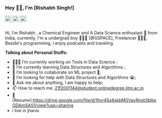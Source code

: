 ### Hey 👋🏽, I'm [Rishabh Singh!] 

<a href="https://twitter.com/RISHABH27883186">
  <img align="left" alt="Adarshreddyash | Twitter" width="22px" src="https://cdn.jsdelivr.net/npm/simple-icons@v3/icons/twitter.svg" />
</a>
<a href="https://www.linkedin.com/in/rishabh-singh-rajpoot-9122481b9/">
  <img align="left" alt="Adarshreddyash LinkdeIN" width="22px" src="https://cdn.jsdelivr.net/npm/simple-icons@v3/icons/linkedin.svg" />
</a>
<a href="https://www.instagram.com/rishabhrajpoot2002/">
  <img align="left" alt="Adarshreddyash Instagram" width="22px" src="https://cdn.jsdelivr.net/npm/simple-icons@v3/icons/instagram.svg" />
</a>
<br />
<br />

Hi, I'm Rishabh , a Chemical Engineer and A Data Science enthusiast  🚀 from India, currently, I'm a undergrad boy 🙍🏽‍♂️ [@GSPACE], Freelancer 👨🏽‍💻, Beside's programming, I enjoy podcasts and traveling.
  
**Talking about Personal Stuffs:**

- 👨🏽‍💻 I’m currently working on Tools in Data Science ;
- 🌱 I’m currently learning Data Structures and Algorithms ; 
- 👯 I’m looking to collaborate on ML project 🤝;
- 🤔 I’m looking for help with Data Structures and Algorithms 😭;
- 💬 Ask me about anything, I am happy to help;
- 📫 How to reach me: 21f2001144@student.onlinedegree.iitm.ac.in
- 📝[Resume]:https://drive.google.com/file/d/1hvr4Ss6skbMGVayRngt3bjkpGDAmSAS1/view?usp=sharing
- i live in jhansi


